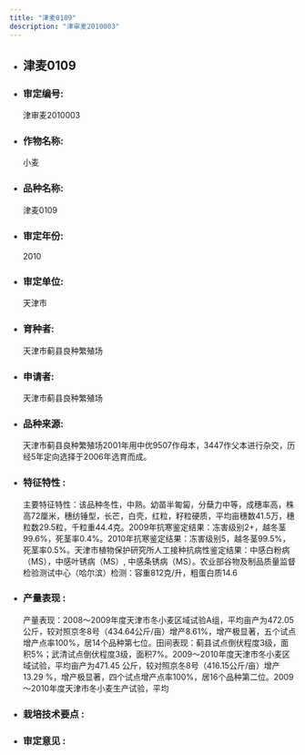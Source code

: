 ```yaml
---
title: "津麦0109"
description: "津审麦2010003"
---
```

* ## 津麦0109
* ###  审定编号:  
   津审麦2010003

*  ### 作物名称:  
   小麦

*   ###  品种名称: 
    津麦0109

*   ### 审定年份: 
    2010

*   ### 审定单位:  
    天津市

*   ### 育种者:  
    天津市蓟县良种繁殖场

*   ### 申请者:  
    天津市蓟县良种繁殖场

*   ### 品种来源:  
    天津市蓟县良种繁殖场2001年用中优9507作母本，3447作父本进行杂交，历经5年定向选择于2006年选育而成。

*   ### 特征特性 : 
    主要特征特性：该品种冬性，中熟。幼苗半匍匐，分蘖力中等，成穗率高，株高72厘米，穗纺锤型，长芒，白壳，红粒，籽粒硬质，平均亩穗数41.5万，穗粒数29.5粒，千粒重44.4克。2009年抗寒鉴定结果：冻害级别2+，越冬茎99.6%，死茎率0.4%。2010年抗寒鉴定结果：冻害级别5，越冬茎99.5%，死茎率0.5%。天津市植物保护研究所人工接种抗病性鉴定结果：中感白粉病（MS），中感叶锈病（MS）, 中感条锈病（MS）。农业部谷物及制品质量监督检验测试中心（哈尔滨）检测：容重812克/升，粗蛋白质14.6

*   ### 产量表现 : 
    产量表现：2008～2009年度天津市冬小麦区域试验A组，平均亩产为472.05公斤，较对照京冬8号（434.64公斤/亩）增产8.61%，增产极显著，五个试点增产点率100%，居14个品种第七位。田间表现：蓟县试点倒伏程度3级，面积5%；武清试点倒伏程度3级，面积7%。2009～2010年度天津市冬小麦区域试验，平均亩产为471.45 公斤，较对照京冬8号（416.15公斤/亩）增产13.29 %，增产极显著，四个试点增产点率100%，居16个品种第二位。2009～2010年度天津市冬小麦生产试验，平均

*   ### 栽培技术要点 : 
    

*   ### 审定意见 : 
    
